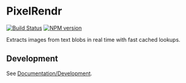 <!-- {{Top}} -->
# PixelRendr
[![Build Status](https://travis-ci.org/FullScreenShenanigans/PixelRendr.svg?branch=master)](https://travis-ci.org/FullScreenShenanigans/PixelRendr)
[![NPM version](https://badge.fury.io/js/pixelrendr.svg)](http://badge.fury.io/js/pixelrendr)

Extracts images from text blobs in real time with fast cached lookups.
<!-- {{/Top}} -->

<!-- {{Development}} -->
## Development

See [Documentation/Development](https://github.com/FullScreenShenanigans/Documentation).


<!-- {{/Development}} -->
